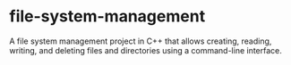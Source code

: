 # file-system-management
A file system management project in C++ that allows creating, reading, writing, and deleting files and directories using a command-line interface.
